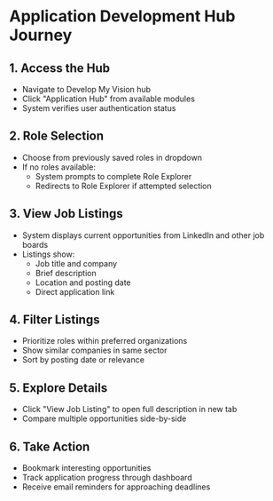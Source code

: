 # Application Development Hub Journey

## 1. Access the Hub
- Navigate to Develop My Vision hub
- Click "Application Hub" from available modules
- System verifies user authentication status

## 2. Role Selection
- Choose from previously saved roles in dropdown
- If no roles available:
  - System prompts to complete Role Explorer
  - Redirects to Role Explorer if attempted selection

## 3. View Job Listings
- System displays current opportunities from LinkedIn and other job boards
- Listings show:
  - Job title and company
  - Brief description
  - Location and posting date
  - Direct application link

## 4. Filter Listings
- Prioritize roles within preferred organizations
- Show similar companies in same sector
- Sort by posting date or relevance

## 5. Explore Details
- Click "View Job Listing" to open full description in new tab
- Compare multiple opportunities side-by-side

## 6. Take Action
- Bookmark interesting opportunities
- Track application progress through dashboard
- Receive email reminders for approaching deadlines